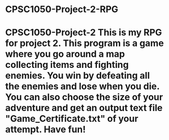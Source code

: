 # CPSC1050-Project-2-RPG
# CPSC1050-Project-2 This is my RPG for project 2. This program is a game where you go around a map collecting items and fighting enemies. You win by defeating all the enemies and lose when you die. You can also choose the size of your adventure and get an output text file  "Game_Certificate.txt" of your attempt. Have fun!
